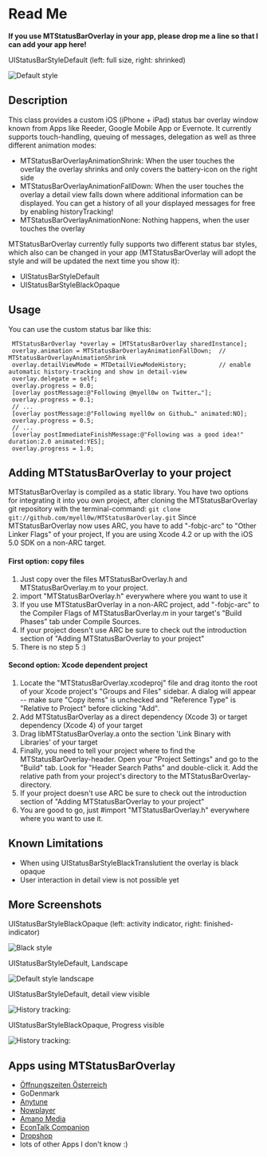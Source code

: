 Read Me
=====================

**If you use MTStatusBarOverlay in your app, please drop me a line so that I can add your app here!**

UIStatusBarStyleDefault (left: full size, right: shrinked)

![Default style](https://img.skitch.com/20101223-r1ddre3u4sjmn4htkqw3bhp84j.jpg "Default style")

Description
-----------------

This class provides a custom iOS (iPhone + iPad) status bar overlay window known from Apps like Reeder, Google Mobile App or Evernote.
It currently supports touch-handling, queuing of messages, delegation as well as three different animation modes:
 
* MTStatusBarOverlayAnimationShrink: When the user touches the overlay the overlay shrinks and only covers the battery-icon on the right side
* MTStatusBarOverlayAnimationFallDown: When the user touches the overlay a detail view falls down where additional information can be displayed. You can get a history of all your displayed messages for free by enabling historyTracking!
* MTStatusBarOverlayAnimationNone: Nothing happens, when the user touches the overlay

MTStatusBarOverlay currently fully supports two different status bar styles, which also can be changed in your app (MTStatusBarOverlay will adopt the style and will be updated the next time you show it):

* UIStatusBarStyleDefault
* UIStatusBarStyleBlackOpaque

Usage
------------------

You can use the custom status bar like this:

     MTStatusBarOverlay *overlay = [MTStatusBarOverlay sharedInstance];
	 overlay.animation = MTStatusBarOverlayAnimationFallDown;  // MTStatusBarOverlayAnimationShrink
	 overlay.detailViewMode = MTDetailViewModeHistory;         // enable automatic history-tracking and show in detail-view
	 overlay.delegate = self;
	 overlay.progress = 0.0;
     [overlay postMessage:@"Following @myell0w on Twitter…"];
     overlay.progress = 0.1;
 	 // ...
     [overlay postMessage:@"Following myell0w on Github…" animated:NO];
     overlay.progress = 0.5;
   	 // ...
     [overlay postImmediateFinishMessage:@"Following was a good idea!" duration:2.0 animated:YES];
     overlay.progress = 1.0;


Adding MTStatusBarOverlay to your project
------------------
MTStatusBarOverlay is compiled as a static library. You have two options for integrating it into you own project, after cloning the MTStatusBarOverlay git repository with the terminal-command: `git clone git://github.com/myell0w/MTStatusBarOverlay.git`
Since MTStatusBarOverlay now uses ARC, you have to add "-fobjc-arc" to "Other Linker Flags" of your project, If you are using Xcode 4.2 or up with the iOS 5.0 SDK on a non-ARC target.

#### First option: copy files
1. Just copy over the files MTStatusBarOverlay.h and MTStatusBarOverlay.m to your project.
2. import "MTStatusBarOverlay.h" everywhere where you want to use it
3. If you use MTStatusBarOverlay in a non-ARC project, add "-fobjc-arc" to the Compiler Flags of MTStatusBarOverlay.m in your target's "Build Phases" tab under Compile Sources.
4. If your project doesn't use ARC be sure to check out the introduction section of "Adding MTStatusBarOverlay to your project"
5. There is no step 5 :)

#### Second option: Xcode dependent project
1. Locate the "MTStatusBarOverlay.xcodeproj" file and drag itonto the root of your Xcode project's "Groups and Files"  sidebar.  A dialog will appear -- make sure "Copy items" is unchecked and "Reference Type" is "Relative to Project" before clicking "Add".
2. Add MTStatusBarOverlay as a direct dependency (Xcode 3) or target dependency (Xcode 4) of your target
3. Drag libMTStatusBarOverlay.a onto the section 'Link Binary with Libraries' of your target
4. Finally, you need to tell your project where to find the MTStatusBarOverlay-header. Open your "Project Settings" and go to the "Build" tab. Look for "Header Search Paths" and double-click it.  Add the relative path from your project's directory to the MTStatusBarOverlay-directory.
5. If your project doesn't use ARC be sure to check out the introduction section of "Adding MTStatusBarOverlay to your project"
6. You are good to go, just #import "MTStatusBarOverlay.h" everywhere where you want to use it.


Known Limitations
----------------------- 
* When using UIStatusBarStyleBlackTranslutient the overlay is black opaque
* User interaction in detail view is not possible yet


More Screenshots
------------------------

UIStatusBarStyleBlackOpaque (left: activity indicator, right: finished-indicator)

![Black style](https://img.skitch.com/20101223-rj8s32db61cb29w7k3fbpahktg.jpg "Black style")

UIStatusBarStyleDefault, Landscape

![Default style landscape](https://img.skitch.com/20101223-8ibm6egd7mu3fd8andgmtw9by5.jpg "Default style landscape")

UIStatusBarStyleDefault, detail view visible

![History tracking:](https://img.skitch.com/20101226-b1k5hjbmfyepd2mh6nbdbgw6a4.jpg "History tracking")

UIStatusBarStyleBlackOpaque, Progress visible

![History tracking:](https://img.skitch.com/20110223-rm4mjnn7w2yp4qeuactjfiiah5.png "History tracking")


Apps using MTStatusBarOverlay
------------------------
* [Öffnungszeiten Österreich](http://www.oeffnungszeitenapp.at/ "oeffnungszeitenapp.at")
* GoDenmark
* [Anytune](http://bit.ly/anytune-itunes-preview "Anytune")
* [Nowplayer](http://itunes.apple.com/us/app/nowplayer/id438805892?mt=8&ls=1 "Nowplayer")
* [Amano Media](http://www.amanomedia.at/ "Amano Media")
* [EconTalk Companion](http://itunes.apple.com/us/app/econtalk-companion/id456671102?mt=8 "EconTalk Companion")
* [Dropshop](http://itunes.apple.com/us/app/dropshop/id425751374?l=sv&ls=1&mt=8 "Dropshop")
* lots of other Apps I don't know :)
